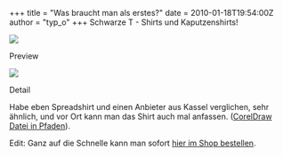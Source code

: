 +++
title = "Was braucht man als erstes?"
date = 2010-01-18T19:54:00Z
author = "typ_o"
+++
Schwarze T - Shirts und Kaputzenshirts\!  
  

<div class="serendipity_imageComment_left">

<div class="serendipity_imageComment_img">

[![](https://flipdot.org/blog/uploads/sw_mit_logo.serendipityThumb.jpg)](https://flipdot.org/blog/uploads/sw_mit_logo.jpg)

</div>

<div class="serendipity_imageComment_txt">

Preview

</div>

</div>

<div class="serendipity_imageComment_left">

<div class="serendipity_imageComment_img">

[![](https://flipdot.org/blog/uploads/fuer-reinen-gelbdruck_520.serendipityThumb.jpg)](https://flipdot.org/blog/uploads/fuer-reinen-gelbdruck_520.jpg)

</div>

<div class="serendipity_imageComment_txt">

Detail

</div>

</div>

Habe eben Spreadshirt und einen Anbieter aus Kassel verglichen, sehr
ähnlich, und vor Ort kann man das Shirt auch mal anfassen. ([CorelDraw
Datei in
Pfaden](https://flipdot.org/blog/uploads/fuerreinengelbdruck.cdr "fuerreinengelbdruck.cdr")).  
  
Edit: Ganz auf die Schnelle kann man sofort [hier im Shop
bestellen](http://flipdot.spreadshirt.de/).
